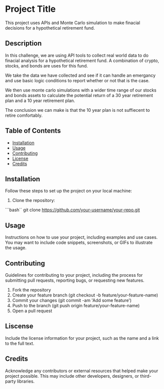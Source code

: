 # Project Title

This project uses APIs and Monte Carlo simulation to make finacial decisions for a hypothetical retirement fund.

## Description

In this challenge, we are using API tools to collect real world data to do finacial analysis for a hypothetical retirement fund. A combination of crypto, stocks, and bonds are uses for this fund.

We take the data we have collected and see if it can handle an emergancy and use basic logic conditions to report whether or not that is the case.

We then use monte carlo simulations with a wider time range of our stocks and bonds assets to calculate the potential return of a 30 year retirement plan and a 10 year retirement plan. 

The conclusion we can make is that the 10 year plan is not suffiecent to retire comfortably.

## Table of Contents

- [Installation](#installation)
- [Usage](#usage)
- [Contributing](#contributing)
- [License](#license)
- [Credits](#credits)

## Installation

Follow these steps to set up the project on your local machine:

1. Clone the repository:

```bash``
git clone https://github.com/your-username/your-repo.git


## Usage

Instructions on how to use your project, including examples and use cases. You may want to include code snippets, screenshots, or GIFs to illustrate the usage.

## Contributing

Guidelines for contributing to your project, including the process for submitting pull requests, reporting bugs, or requesting new features.

1. Fork the repository
2. Create your feature branch (git checkout -b feature/your-feature-name)
3. Commit your changes (git commit -am 'Add some feature')
4. Push to the branch (git push origin feature/your-feature-name)
5. Open a pull request

## Liscense 

Include the license information for your project, such as the name and a link to the full text.

## Credits

Acknowledge any contributors or external resources that helped make your project possible. This may include other developers, designers, or third-party libraries.